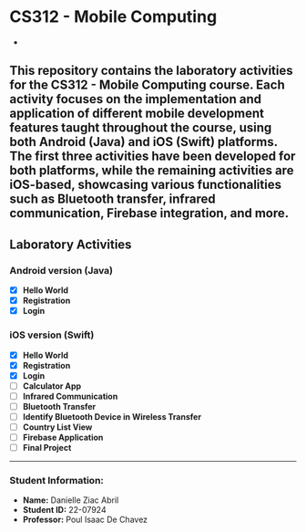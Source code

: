 # CS312 - Mobile Computing 
-
This repository contains the laboratory activities for the **CS312 - Mobile Computing** course. Each activity focuses on the implementation and application of different mobile development features taught throughout the course, using both Android (Java) and iOS (Swift) platforms. The first three activities have been developed for both platforms, while the remaining activities are iOS-based, showcasing various functionalities such as Bluetooth transfer, infrared communication, Firebase integration, and more.
---

## Laboratory Activities

### Android version (Java)

- [x] **Hello World**
- [x] **Registration**
- [x] **Login**

### iOS version (Swift)

- [x] **Hello World**
- [x] **Registration**
- [x] **Login**
- [ ] **Calculator App**
- [ ] **Infrared Communication**
- [ ] **Bluetooth Transfer**
- [ ] **Identify Bluetooth Device in Wireless Transfer**
- [ ] **Country List View**
- [ ] **Firebase Application**
- [ ] **Final Project**

---

### Student Information:
- **Name:** Danielle Ziac Abril
- **Student ID:** 22-07924
- **Professor:** Poul Isaac De Chavez
